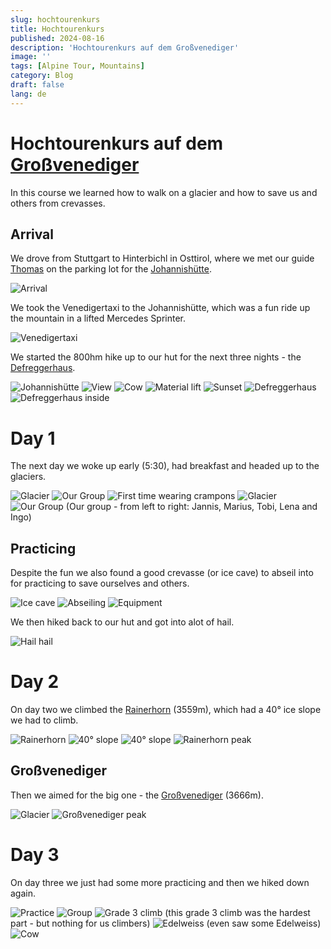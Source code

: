 ```yaml
---
slug: hochtourenkurs
title: Hochtourenkurs
published: 2024-08-16
description: 'Hochtourenkurs auf dem Großvenediger'
image: ''
tags: [Alpine Tour, Mountains]
category: Blog
draft: false
lang: de
---
```


# Hochtourenkurs auf dem [Großvenediger](https://www.osttirol.com/entdecken-und-erleben/sommer/wandern/detail/grossvenediger-3657-m-defregger-haus/)

In this course we learned how to walk on a glacier and how to save us and others from crevasses.

## Arrival

We drove from Stuttgart to Hinterbichl in Osttirol, where we met our guide [Thomas](https://www.instagram.com/thomas_mattersberger_/) on the parking lot for the [Johannishütte](https://www.alpenverein-muenchen-oberland.de/huetten/alpenvereinshuetten/johannishuette).

![Arrival](src/assets/images/glacier_course/arrival.jpg)

We took the Venedigertaxi to the Johannishütte, which was a fun ride up the mountain in a lifted Mercedes Sprinter.

![Venedigertaxi](src/assets/images/glacier_course/venedigertaxi.jpg)

We started the 800hm hike up to our hut for the next three nights - the [Defreggerhaus](https://www.huetten-holiday.com/huts/defreggerhaus).

![Johannishütte](src/assets/images/glacier_course/johannishuette.jpg)
![View](src/assets/images/glacier_course/view1.jpg)
![Cow](src/assets/images/glacier_course/cow.jpg)
![Material lift](src/assets/images/glacier_course/schroff.jpg)
![Sunset](src/assets/images/glacier_course/sunset.jpg)
![Defreggerhaus](src/assets/images/glacier_course/defreggerhaus.jpg)
![Defreggerhaus inside](src/assets/images/glacier_course/defreggerhaus_inside.jpg)

# Day 1

The next day we woke up early (5:30), had breakfast and headed up to the glaciers.

![Glacier](src/assets/images/glacier_course/glacier1.jpg)
![Our Group](src/assets/images/glacier_course/group.jpg)
![First time wearing crampons](src/assets/images/glacier_course/crampons.jpg)
![Glacier](src/assets/images/glacier_course/glacier2.jpg)
![Our Group](src/assets/images/glacier_course/group2.jpg)
(Our group - from left to right: Jannis, Marius, Tobi, Lena and Ingo)

## Practicing

Despite the fun we also found a good crevasse (or ice cave) to abseil into for practicing to save ourselves and others.

![Ice cave](src/assets/images/glacier_course/ice_cave.jpg)
![Abseiling](src/assets/images/glacier_course/abseil.jpg)
![Equipment](src/assets/images/glacier_course/equipment.jpg)

We then hiked back to our hut and got into alot of hail.

![Hail hail](src/assets/images/glacier_course/waterfall.jpg)

# Day 2

On day two we climbed the [Rainerhorn](https://en.wikipedia.org/wiki/Rainerhorn) (3559m), which had a 40° ice slope we had to climb.

![Rainerhorn](src/assets/images/glacier_course/rainerhorn.jpg)
![40° slope](src/assets/images/glacier_course/rainerhorn_slope.jpg)
![40° slope](src/assets/images/glacier_course/rainerhorn_slope2.jpg)
![Rainerhorn peak](src/assets/images/glacier_course/rainerhorn_top.jpg)

## Großvenediger

Then we aimed for the big one - the [Großvenediger](https://en.wikipedia.org/wiki/Gro%C3%9Fvenediger) (3666m).

![Glacier](src/assets/images/glacier_course/großvenediger_glacier.jpg)
![Großvenediger peak](src/assets/images/glacier_course/großvenediger_peak.jpg)

# Day 3

On day three we just had some more practicing and then we hiked down again.

![Practice](src/assets/images/glacier_course/practice.jpg)
![Group](src/assets/images/glacier_course/group3.jpg)
![Grade 3 climb](src/assets/images/glacier_course/grade3climb.jpg)
(this grade 3 climb was the hardest part - but nothing for us climbers)
![Edelweiss](src/assets/images/glacier_course/edelweiss.jpg)
(even saw some Edelweiss)
![Cow](src/assets/images/glacier_course/cow2.jpg)
